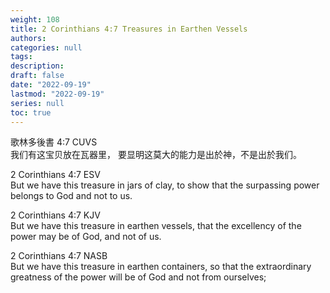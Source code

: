 ```yaml
---
weight: 108
title: 2 Corinthians 4:7 Treasures in Earthen Vessels
authors:
categories: null
tags:
description: 
draft: false
date: "2022-09-19"
lastmod: "2022-09-19"
series: null
toc: true
---
```


歌林多後書 4:7 CUVS  
我们有这宝贝放在瓦器里， 要显明这莫大的能力是出於神，不是出於我们。

2 Corinthians 4:7 ESV  
But we have this treasure in jars of clay, to show that the surpassing power belongs to God and not to us.

2 Corinthians 4:7 KJV  
But we have this treasure in earthen vessels, that the excellency of the power may be of God, and not of us.

2 Corinthians 4:7 NASB  
But we have this treasure in earthen containers, so that the extraordinary greatness of the power will be of God and not from ourselves;

<!--more-->

